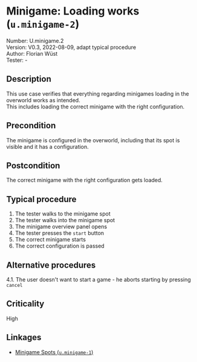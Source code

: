 # Minigame: Loading works (`u.minigame-2`)

Number: U.minigame.2  
Version: V0.3, 2022-08-09, adapt typical procedure  
Author: Florian Wüst  
Tester: -  

## Description

This use case verifies that everything regarding minigames loading in the overworld works as intended.  
This includes loading the correct minigame with the right configuration.

## Precondition

The minigame is configured in the overworld, including that its spot is visible and it has a configuration.

## Postcondition

The correct minigame with the right configuration gets loaded.

## Typical procedure

1. The tester walks to the minigame spot
2. The tester walks into the minigame spot
3. The minigame overview panel opens
4. The tester presses the `start` button
5. The correct minigame starts  
6. The correct configuration is passed

## Alternative procedures

4.1. The user doesn't want to start a game - he aborts starting by pressing `cancel`

## Criticality

High

## Linkages

- [Minigame Spots (`u.minigame-1`)](u-minigame-1-spot-is-well-configured.md)
